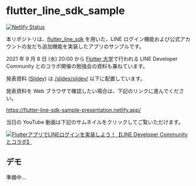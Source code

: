 # flutter_line_sdk_sample

[![Netlify Status](https://api.netlify.com/api/v1/badges/38f26953-6bab-43a5-a036-bd2ba4a6942c/deploy-status)](https://app.netlify.com/sites/flutter-line-sdk-sample-presentation/deploys)

本リポジトリは、[flutter_line_sdk](https://pub.dev/packages/flutter_line_sdk) を用いた、LINE ログイン機能および公式アカウントの友だち追加機能を実装したアプリのサンプルです。

2021 年 9 月 8 日 (水) 20:00 から [Flutter 大学](https://kboyflutteruniv.com/)で行われる LINE Developer Community とのコラボ開催の勉強会の資料も兼ねています。

発表資料 ([Slidev](https://sli.dev/)) は [/slides/slidev/](https://github.com/KosukeSaigusa/flutter-line-sdk-sample/tree/main/slides/slidev) 以下に配置しています。

発表資料を Web ブラウザで確認したい場合は、下記のリンクに進んでください。

<https://flutter-line-sdk-sample-presentation.netlify.app/>

当日の YouTube 動画は下記のサムネイルをクリックしてご覧いただけます。

[![FlutterアプリでLINEログインを実装しよう！【LINE Developer Communityとコラボ】](https://img.youtube.com/vi/TT_RoA4ygEU/0.jpg)](https://www.youtube.com/watch?v=TT_RoA4ygEU)

## デモ

準備中...
